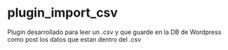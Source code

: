 # plugin_import_csv
Plugin desarrollado para leer un .csv y que guarde en la DB de Wordpress como post los datos que estan dentro del .csv
